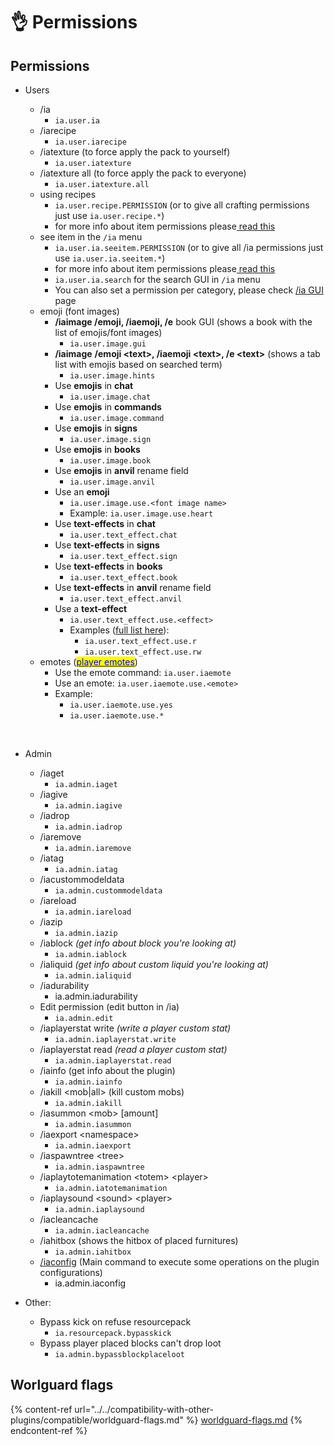 # 👌 Permissions

## Permissions

*   Users

    * /ia
      * `ia.user.ia`
    * /iarecipe
      * `ia.user.iarecipe`
    * /iatexture (to force apply the pack to yourself)
      * `ia.user.iatexture`
    * /iatexture all (to force apply the pack to everyone)
      * `ia.user.iatexture.all`
    * using recipes
      * `ia.user.recipe.PERMISSION` (or to give all crafting permissions just use `ia.user.recipe.*`)
      * for more info about item permissions please[ read this](../adding-content/item-properties/basic/item-permission.md)
    * see item in the `/ia` menu
      * `ia.user.ia.seeitem.PERMISSION` (or to give all /ia permissions just use `ia.user.ia.seeitem.*`)
      * for more info about item permissions please[ read this](../adding-content/item-properties/basic/item-permission.md)
      * `ia.user.ia.search` for the search GUI in `/ia` menu
      * You can also set a permission per category, please check [/ia GUI ](../ia.md)page
    * emoji (font images)
      * **/iaimage /emoji, /iaemoji, /e** book GUI (shows a book with the list of emojis/font images)
        * `ia.user.image.gui`
      * **/iaimage** **/emoji \<text>, /iaemoji \<text>, /e \<text>** (shows a tab list with emojis based on searched term)
        * `ia.user.image.hints`
      * Use **emojis** in **chat**
        * `ia.user.image.chat`
      * Use **emojis** in **commands**
        * `ia.user.image.command`
      * Use **emojis** in **signs**
        * `ia.user.image.sign`
      * Use **emojis** in **books**
        * `ia.user.image.book`
      * Use **emojis** in **anvil** rename field
        * `ia.user.image.anvil`
      * Use an **emoji**
        * `ia.user.image.use.<font image name>`
        * Example: `ia.user.image.use.heart`
      * Use **text-effects** in **chat**
        * `ia.user.text_effect.chat`
      * Use **text-effects** in **signs**
        * `ia.user.text_effect.sign`
      * Use **text-effects** in **books**
        * `ia.user.text_effect.book`
      * Use **text-effects** in **anvil** rename field
        * `ia.user.text_effect.anvil`
      * Use a **text-effect**
        * `ia.user.text_effect.use.<effect>`
        * Examples ([full list here](../text-effects-1.17+.md)):
          * `ia.user.text_effect.use.r`
          * `ia.user.text_effect.use.rw`
    * emotes ([<mark style="color:blue;">player emotes</mark>](../adding-content/player-emotes/))
      * Use the emote command: `ia.user.iaemote`
      * Use an emote: `ia.user.iaemote.use.<emote>`
      * Example:
        * `ia.user.iaemote.use.yes`
        * `ia.user.iaemote.use.*`

    ​
* Admin
  * /iaget
    * `ia.admin.iaget`
  * /iagive
    * `ia.admin.iagive`
  * /iadrop
    * `ia.admin.iadrop`
  * /iaremove
    * `ia.admin.iaremove`
  * /iatag
    * `ia.admin.iatag`
  * /iacustommodeldata
    * `ia.admin.custommodeldata`
  * /iareload
    * `ia.admin.iareload`
  * /iazip
    * `ia.admin.iazip`
  * /iablock _(get info about block you're looking at)_
    * `ia.admin.iablock`
  * /ialiquid _(get info about custom liquid you're looking at)_
    * `ia.admin.ialiquid`
  * /iadurability
    * ia.admin.iadurability
  * Edit permission (edit button in /ia)
    * `ia.admin.edit`
  * /iaplayerstat write _(write a player custom stat)_
    * `ia.admin.iaplayerstat.write`
  * /iaplayerstat read _(read a player custom stat)_
    * `ia.admin.iaplayerstat.read`
  * /iainfo (get info about the plugin)
    * `ia.admin.iainfo`
  * /iakill \<mob|all> (kill custom mobs)
    * `ia.admin.iakill`
  * /iasummon \<mob> \[amount]
    * `ia.admin.iasummon`
  * /iaexport \<namespace>
    * `ia.admin.iaexport`
  * /iaspawntree \<tree>
    * `ia.admin.iaspawntree`
  * /iaplaytotemanimation \<totem> \<player>
    * `ia.admin.iatotemanimation`
  * /iaplaysound \<sound> \<player>
    * `ia.admin.iaplaysound`
  * /iacleancache
    * `ia.admin.iacleancache`
  * /iahitbox (shows the hitbox of placed furnitures)
    * `ia.admin.iahitbox`
  * [/iaconfig](../commands/iaconfig.md) (Main command to execute some operations on the plugin configurations)
    * ia.admin.iaconfig
* Other:
  * Bypass kick on refuse resourcepack
    * `ia.resourcepack.bypasskick`
  * Bypass player placed blocks can't drop loot
    * `ia.admin.bypassblockplaceloot`

## Worlguard flags

{% content-ref url="../../compatibility-with-other-plugins/compatible/worldguard-flags.md" %}
[worldguard-flags.md](../../compatibility-with-other-plugins/compatible/worldguard-flags.md)
{% endcontent-ref %}
